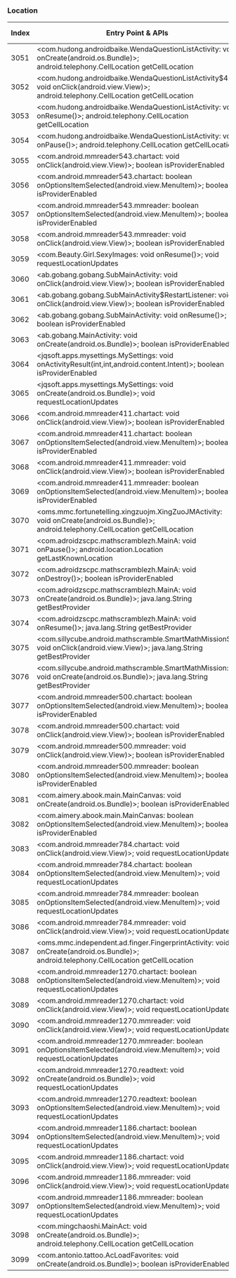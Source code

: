 ### Location
| Index | Entry Point & APIs | Screen shot | Resource id | Label |
| ------------- | ------------- | ------------- |-------------|-------------|
| 3051 | <com.hudong.androidbaike.WendaQuestionListActivity: void onCreate(android.os.Bundle)>; android.telephony.CellLocation getCellLocation | ![](D:\COSMOS\output\py\Drebin\VirusShare_Android_20130506\VirusShare_e10bd136bef8a26093ebb6ab8bb220c5\com.hudong.androidbaike.WendaQuestionListActivity.png) |  | |
| 3052 | <com.hudong.androidbaike.WendaQuestionListActivity$4: void onClick(android.view.View)>; android.telephony.CellLocation getCellLocation | ![](D:\COSMOS\output\py\Drebin\VirusShare_Android_20130506\VirusShare_e10bd136bef8a26093ebb6ab8bb220c5\com.hudong.androidbaike.WendaQuestionListActivity.png) |  | |
| 3053 | <com.hudong.androidbaike.WendaQuestionListActivity: void onResume()>; android.telephony.CellLocation getCellLocation | ![](D:\COSMOS\output\py\Drebin\VirusShare_Android_20130506\VirusShare_e10bd136bef8a26093ebb6ab8bb220c5\com.hudong.androidbaike.WendaQuestionListActivity.png) |  | |
| 3054 | <com.hudong.androidbaike.WendaQuestionListActivity: void onPause()>; android.telephony.CellLocation getCellLocation | ![](D:\COSMOS\output\py\Drebin\VirusShare_Android_20130506\VirusShare_e10bd136bef8a26093ebb6ab8bb220c5\com.hudong.androidbaike.WendaQuestionListActivity.png) |  | |
| 3055 | <com.android.mmreader543.chartact: void onClick(android.view.View)>; boolean isProviderEnabled | ![](D:\COSMOS\output\py\Drebin\VirusShare_Android_20130506\VirusShare_b784b30332e6bd555b9f8393837e3737\com.android.mmreader543.chartact.png) |  | |
| 3056 | <com.android.mmreader543.chartact: boolean onOptionsItemSelected(android.view.MenuItem)>; boolean isProviderEnabled | ![](D:\COSMOS\output\py\Drebin\VirusShare_Android_20130506\VirusShare_b784b30332e6bd555b9f8393837e3737\com.android.mmreader543.chartact.png) |  | |
| 3057 | <com.android.mmreader543.mmreader: boolean onOptionsItemSelected(android.view.MenuItem)>; boolean isProviderEnabled | ![](D:\COSMOS\output\py\Drebin\VirusShare_Android_20130506\VirusShare_b784b30332e6bd555b9f8393837e3737\com.android.mmreader543.mmreader.png) |  | |
| 3058 | <com.android.mmreader543.mmreader: void onClick(android.view.View)>; boolean isProviderEnabled | ![](D:\COSMOS\output\py\Drebin\VirusShare_Android_20130506\VirusShare_b784b30332e6bd555b9f8393837e3737\com.android.mmreader543.mmreader.png) |  | |
| 3059 | <com.Beauty.Girl.SexyImages: void onResume()>; void requestLocationUpdates | ![](D:\COSMOS\output\py\Drebin\VirusShare_Android_20130506\VirusShare_a3c2d7977a6b83c7f5b59e6009496c4b\com.Beauty.Girl.SexyImages.png) |  | |
| 3060 | <ab.gobang.gobang.SubMainActivity: void onClick(android.view.View)>; boolean isProviderEnabled | ![](D:\COSMOS\output\py\Drebin\VirusShare_Android_20130506\VirusShare_a3cacf5c575944dd13b565c2aeb4e38d\ab.gobang.gobang.SubMainActivity.png) |  | |
| 3061 | <ab.gobang.gobang.SubMainActivity$RestartListener: void onClick(android.view.View)>; boolean isProviderEnabled | ![](D:\COSMOS\output\py\Drebin\VirusShare_Android_20130506\VirusShare_a3cacf5c575944dd13b565c2aeb4e38d\ab.gobang.gobang.SubMainActivity.png) |  | |
| 3062 | <ab.gobang.gobang.SubMainActivity: void onResume()>; boolean isProviderEnabled | ![](D:\COSMOS\output\py\Drebin\VirusShare_Android_20130506\VirusShare_a3cacf5c575944dd13b565c2aeb4e38d\ab.gobang.gobang.SubMainActivity.png) |  | |
| 3063 | <ab.gobang.MainActivity: void onCreate(android.os.Bundle)>; boolean isProviderEnabled | ![](D:\COSMOS\output\py\Drebin\VirusShare_Android_20130506\VirusShare_a3cacf5c575944dd13b565c2aeb4e38d\ab.gobang.MainActivity.png) |  | |
| 3064 | <jqsoft.apps.mysettings.MySettings: void onActivityResult(int,int,android.content.Intent)>; boolean isProviderEnabled | ![](D:\COSMOS\output\py\Drebin\VirusShare_Android_20130506\VirusShare_a44395cfe1e79acc4cb0e471654887d0\jqsoft.apps.mysettings.MySettings.png) |  | |
| 3065 | <jqsoft.apps.mysettings.MySettings: void onCreate(android.os.Bundle)>; void requestLocationUpdates | ![](D:\COSMOS\output\py\Drebin\VirusShare_Android_20130506\VirusShare_a44395cfe1e79acc4cb0e471654887d0\jqsoft.apps.mysettings.MySettings.png) |  | |
| 3066 | <com.android.mmreader411.chartact: void onClick(android.view.View)>; boolean isProviderEnabled | ![](D:\COSMOS\output\py\Drebin\VirusShare_Android_20130506\VirusShare_a45986e7c4d32acc971bb83ea997f813\com.android.mmreader411.chartact.png) |  | |
| 3067 | <com.android.mmreader411.chartact: boolean onOptionsItemSelected(android.view.MenuItem)>; boolean isProviderEnabled | ![](D:\COSMOS\output\py\Drebin\VirusShare_Android_20130506\VirusShare_a45986e7c4d32acc971bb83ea997f813\com.android.mmreader411.chartact.png) |  | |
| 3068 | <com.android.mmreader411.mmreader: void onClick(android.view.View)>; boolean isProviderEnabled | ![](D:\COSMOS\output\py\Drebin\VirusShare_Android_20130506\VirusShare_a45986e7c4d32acc971bb83ea997f813\com.android.mmreader411.mmreader.png) |  | |
| 3069 | <com.android.mmreader411.mmreader: boolean onOptionsItemSelected(android.view.MenuItem)>; boolean isProviderEnabled | ![](D:\COSMOS\output\py\Drebin\VirusShare_Android_20130506\VirusShare_a45986e7c4d32acc971bb83ea997f813\com.android.mmreader411.mmreader.png) |  | |
| 3070 | <oms.mmc.fortunetelling.xingzuojm.XingZuoJMActivity: void onCreate(android.os.Bundle)>; android.telephony.CellLocation getCellLocation | ![](D:\COSMOS\output\py\Drebin\VirusShare_Android_20130506\VirusShare_a475f21f44a4c9111a2c6cc03006ebbb\oms.mmc.fortunetelling.xingzuojm.XingZuoJMActivity.png) |  | |
| 3071 | <com.adroidzscpc.mathscramblezh.MainA: void onPause()>; android.location.Location getLastKnownLocation | ![](D:\COSMOS\output\py\Drebin\VirusShare_Android_20130506\VirusShare_a48002cb40882b7b4fc6821119bdb2a6\com.adroidzscpc.mathscramblezh.MainA.png) |  | |
| 3072 | <com.adroidzscpc.mathscramblezh.MainA: void onDestroy()>; boolean isProviderEnabled | ![](D:\COSMOS\output\py\Drebin\VirusShare_Android_20130506\VirusShare_a48002cb40882b7b4fc6821119bdb2a6\com.adroidzscpc.mathscramblezh.MainA.png) |  | |
| 3073 | <com.adroidzscpc.mathscramblezh.MainA: void onCreate(android.os.Bundle)>; java.lang.String getBestProvider | ![](D:\COSMOS\output\py\Drebin\VirusShare_Android_20130506\VirusShare_a48002cb40882b7b4fc6821119bdb2a6\com.adroidzscpc.mathscramblezh.MainA.png) |  | |
| 3074 | <com.adroidzscpc.mathscramblezh.MainA: void onResume()>; java.lang.String getBestProvider | ![](D:\COSMOS\output\py\Drebin\VirusShare_Android_20130506\VirusShare_a48002cb40882b7b4fc6821119bdb2a6\com.adroidzscpc.mathscramblezh.MainA.png) |  | |
| 3075 | <com.sillycube.android.mathscramble.SmartMathMission$3: void onClick(android.view.View)>; java.lang.String getBestProvider | ![](D:\COSMOS\output\py\Drebin\VirusShare_Android_20130506\VirusShare_a48002cb40882b7b4fc6821119bdb2a6\com.sillycube.android.mathscramble.SmartMathMission.png) |  | |
| 3076 | <com.sillycube.android.mathscramble.SmartMathMission: void onCreate(android.os.Bundle)>; java.lang.String getBestProvider | ![](D:\COSMOS\output\py\Drebin\VirusShare_Android_20130506\VirusShare_a48002cb40882b7b4fc6821119bdb2a6\com.sillycube.android.mathscramble.SmartMathMission.png) |  | |
| 3077 | <com.android.mmreader500.chartact: boolean onOptionsItemSelected(android.view.MenuItem)>; boolean isProviderEnabled | ![](D:\COSMOS\output\py\Drebin\VirusShare_Android_20130506\VirusShare_a4b2d248c8b3bf3b4b54754f3501a9e8\com.android.mmreader500.chartact.png) |  | |
| 3078 | <com.android.mmreader500.chartact: void onClick(android.view.View)>; boolean isProviderEnabled | ![](D:\COSMOS\output\py\Drebin\VirusShare_Android_20130506\VirusShare_a4b2d248c8b3bf3b4b54754f3501a9e8\com.android.mmreader500.chartact.png) |  | |
| 3079 | <com.android.mmreader500.mmreader: void onClick(android.view.View)>; boolean isProviderEnabled | ![](D:\COSMOS\output\py\Drebin\VirusShare_Android_20130506\VirusShare_a4b2d248c8b3bf3b4b54754f3501a9e8\com.android.mmreader500.mmreader.png) |  | |
| 3080 | <com.android.mmreader500.mmreader: boolean onOptionsItemSelected(android.view.MenuItem)>; boolean isProviderEnabled | ![](D:\COSMOS\output\py\Drebin\VirusShare_Android_20130506\VirusShare_a4b2d248c8b3bf3b4b54754f3501a9e8\com.android.mmreader500.mmreader.png) |  | |
| 3081 | <com.aimery.abook.main.MainCanvas: void onCreate(android.os.Bundle)>; boolean isProviderEnabled | ![](D:\COSMOS\output\py\Drebin\VirusShare_Android_20130506\VirusShare_a4def38c5a18ab2b6b9ceca66a057b6c\com.aimery.abook.main.MainCanvas.png) |  | |
| 3082 | <com.aimery.abook.main.MainCanvas: boolean onOptionsItemSelected(android.view.MenuItem)>; boolean isProviderEnabled | ![](D:\COSMOS\output\py\Drebin\VirusShare_Android_20130506\VirusShare_a4def38c5a18ab2b6b9ceca66a057b6c\com.aimery.abook.main.MainCanvas.png) |  | |
| 3083 | <com.android.mmreader784.chartact: void onClick(android.view.View)>; void requestLocationUpdates | ![](D:\COSMOS\output\py\Drebin\VirusShare_Android_20130506\VirusShare_a670addaee65795c60650cb8f82942de\com.android.mmreader784.chartact.png) |  | |
| 3084 | <com.android.mmreader784.chartact: boolean onOptionsItemSelected(android.view.MenuItem)>; void requestLocationUpdates | ![](D:\COSMOS\output\py\Drebin\VirusShare_Android_20130506\VirusShare_a670addaee65795c60650cb8f82942de\com.android.mmreader784.chartact.png) |  | |
| 3085 | <com.android.mmreader784.mmreader: boolean onOptionsItemSelected(android.view.MenuItem)>; void requestLocationUpdates | ![](D:\COSMOS\output\py\Drebin\VirusShare_Android_20130506\VirusShare_a670addaee65795c60650cb8f82942de\com.android.mmreader784.mmreader.png) |  | |
| 3086 | <com.android.mmreader784.mmreader: void onClick(android.view.View)>; void requestLocationUpdates | ![](D:\COSMOS\output\py\Drebin\VirusShare_Android_20130506\VirusShare_a670addaee65795c60650cb8f82942de\com.android.mmreader784.mmreader.png) |  | |
| 3087 | <oms.mmc.independent.ad.finger.FingerprintActivity: void onCreate(android.os.Bundle)>; android.telephony.CellLocation getCellLocation | ![](D:\COSMOS\output\py\Drebin\VirusShare_Android_20130506\VirusShare_a5755e3973113d156bb7f4ec5239d2bd\oms.mmc.independent.ad.finger.FingerprintActivity.png) |  | |
| 3088 | <com.android.mmreader1270.chartact: boolean onOptionsItemSelected(android.view.MenuItem)>; void requestLocationUpdates | ![](D:\COSMOS\output\py\Drebin\VirusShare_Android_20130506\VirusShare_a60145d720d06aa9f2cf89db4202b2d9\com.android.mmreader1270.chartact.png) |  | |
| 3089 | <com.android.mmreader1270.chartact: void onClick(android.view.View)>; void requestLocationUpdates | ![](D:\COSMOS\output\py\Drebin\VirusShare_Android_20130506\VirusShare_a60145d720d06aa9f2cf89db4202b2d9\com.android.mmreader1270.chartact.png) |  | |
| 3090 | <com.android.mmreader1270.mmreader: void onClick(android.view.View)>; void requestLocationUpdates | ![](D:\COSMOS\output\py\Drebin\VirusShare_Android_20130506\VirusShare_a60145d720d06aa9f2cf89db4202b2d9\com.android.mmreader1270.mmreader.png) |  | |
| 3091 | <com.android.mmreader1270.mmreader: boolean onOptionsItemSelected(android.view.MenuItem)>; void requestLocationUpdates | ![](D:\COSMOS\output\py\Drebin\VirusShare_Android_20130506\VirusShare_a60145d720d06aa9f2cf89db4202b2d9\com.android.mmreader1270.mmreader.png) |  | |
| 3092 | <com.android.mmreader1270.readtext: void onCreate(android.os.Bundle)>; void requestLocationUpdates | ![](D:\COSMOS\output\py\Drebin\VirusShare_Android_20130506\VirusShare_a60145d720d06aa9f2cf89db4202b2d9\com.android.mmreader1270.readtext.png) |  | |
| 3093 | <com.android.mmreader1270.readtext: boolean onOptionsItemSelected(android.view.MenuItem)>; void requestLocationUpdates | ![](D:\COSMOS\output\py\Drebin\VirusShare_Android_20130506\VirusShare_a60145d720d06aa9f2cf89db4202b2d9\com.android.mmreader1270.readtext.png) |  | |
| 3094 | <com.android.mmreader1186.chartact: boolean onOptionsItemSelected(android.view.MenuItem)>; void requestLocationUpdates | ![](D:\COSMOS\output\py\Drebin\VirusShare_Android_20130506\VirusShare_a609059566ce8a84e8e0f450ea03598e\com.android.mmreader1186.chartact.png) |  | |
| 3095 | <com.android.mmreader1186.chartact: void onClick(android.view.View)>; void requestLocationUpdates | ![](D:\COSMOS\output\py\Drebin\VirusShare_Android_20130506\VirusShare_a609059566ce8a84e8e0f450ea03598e\com.android.mmreader1186.chartact.png) |  | |
| 3096 | <com.android.mmreader1186.mmreader: void onClick(android.view.View)>; void requestLocationUpdates | ![](D:\COSMOS\output\py\Drebin\VirusShare_Android_20130506\VirusShare_a609059566ce8a84e8e0f450ea03598e\com.android.mmreader1186.mmreader.png) |  | |
| 3097 | <com.android.mmreader1186.mmreader: boolean onOptionsItemSelected(android.view.MenuItem)>; void requestLocationUpdates | ![](D:\COSMOS\output\py\Drebin\VirusShare_Android_20130506\VirusShare_a609059566ce8a84e8e0f450ea03598e\com.android.mmreader1186.mmreader.png) |  | |
| 3098 | <com.mingchaoshi.MainAct: void onCreate(android.os.Bundle)>; android.telephony.CellLocation getCellLocation | ![](D:\COSMOS\output\py\Drebin\VirusShare_Android_20130506\VirusShare_a61bf04c2963d81998f64af7418adbf8\com.mingchaoshi.MainAct.png) |  | |
| 3099 | <com.antonio.tattoo.AcLoadFavorites: void onCreate(android.os.Bundle)>; boolean isProviderEnabled | ![](D:\COSMOS\output\py\Drebin\VirusShare_Android_20130506\VirusShare_a638602d3409e6d9db1895546f186928\com.antonio.tattoo.AcLoadFavorites.png) |  | |
